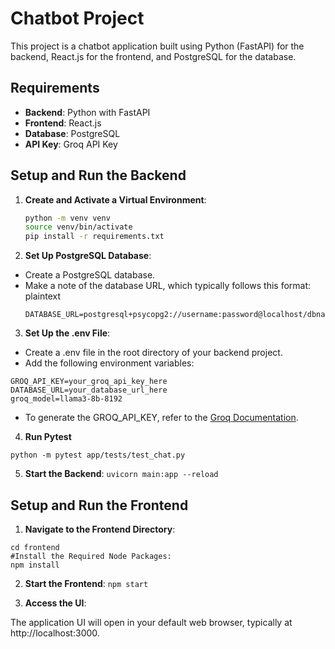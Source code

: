 # Chatbot Project

This project is a chatbot application built using Python (FastAPI) for the backend, React.js for the frontend, and PostgreSQL for the database.

## Requirements

- **Backend**: Python with FastAPI
- **Frontend**: React.js
- **Database**: PostgreSQL
- **API Key**: Groq API Key

## Setup and Run the Backend

1. **Create and Activate a Virtual Environment**:
   ```bash
   python -m venv venv
   source venv/bin/activate
   pip install -r requirements.txt
   ```

2. **Set Up PostgreSQL Database**:

- Create a PostgreSQL database. 
- Make a note of the database URL, which typically follows this format:
plaintext
    ```
   DATABASE_URL=postgresql+psycopg2://username:password@localhost/dbname
    ```

3. **Set Up the .env File**:

- Create a .env file in the root directory of your backend project.
- Add the following environment variables:
```
GROQ_API_KEY=your_groq_api_key_here
DATABASE_URL=your_database_url_here
groq_model=llama3-8b-8192
```

- To generate the GROQ_API_KEY, refer to the [Groq Documentation](https://console.groq.com/docs/quickstart).

4. **Run Pytest**
```
python -m pytest app/tests/test_chat.py
```

5. **Start the Backend**:
```uvicorn main:app --reload```

## Setup and Run the Frontend

1. **Navigate to the Frontend Directory**:

```
cd frontend
#Install the Required Node Packages:
npm install
```

2. **Start the Frontend**:
```npm start```

3. **Access the UI**:

The application UI will open in your default web browser, typically at http://localhost:3000.